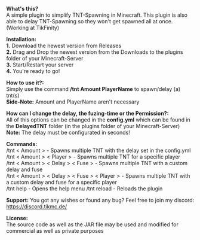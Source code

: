 **What's this?** <br>
A simple plugin to simplify TNT-Spawning in Minecraft. This plugin is also able to delay TNT-Spawning so they won't get spawned all at once. (Working at TikFinity)

**Installation:** <br>
**1.** Download the newest version from Releases <br>
**2.** Drag and Drop the newest version from the Downloads to the plugins folder of your Minecraft-Server <br>
**3.** Start/Restart your server <br>
**4.** You're ready to go!<br>

**How to use it?:** <br>
Simply use the command **/tnt Amount PlayerName** to spawn/delay (a) tnt(s)<br>
**Side-Note:** Amount and PlayerName aren't necessary

**How can I change the delay, the fuzing-time or the Permission?:** <br>
All of this options can be changed in the **config.yml** which can be found in the **DelayedTNT** folder (in the plugins folder of your Minecraft-Server) <br>
**Note:** The delay must be configurated in seconds!

**Commands:** <br>
/tnt < Amount > - Spawns multiple TNT with the delay set in the config.yml <br>
/tnt < Amount > < Player > - Spawns multiple TNT for a specific player <br>
/tnt < Amount > < Delay > < Fuse > - Spawns multiple TNT with a custom delay and fuse <br>
/tnt < Amount > < Delay > < Fuse > < Player > - Spawns multiple TNT with a custom delay and fuse for a specific player <br>
/tnt help - Opens the help menu
/tnt reload - Reloads the plugin

**Support:**
You got any wishes or found any bug? Feel free to join my discord: https://discord.tikmc.de/

**License:** <br>
The source code as well as the JAR file may be used and modified for commercial as well as private purposes <br>

